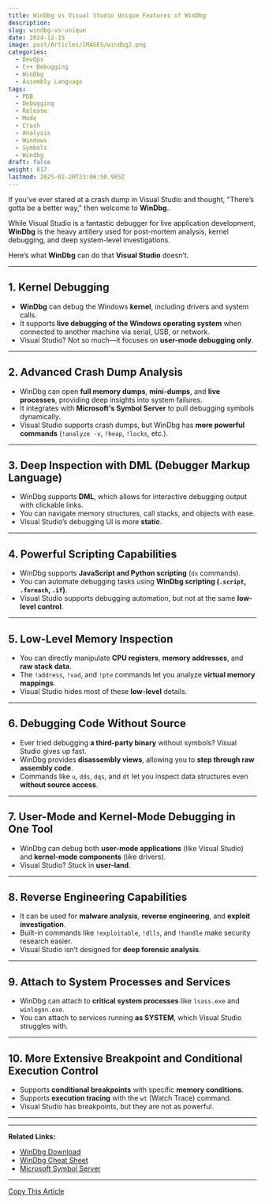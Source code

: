 ```yaml
---
title: WinDbg vs Visual Studio Unique Features of WinDbg
description: 
slug: windbg-vs-unique
date: 2024-12-15
image: post/Articles/IMAGES/windbg2.png
categories:
  - DevOps
  - C++ Debugging
  - WinDbg
  - Assembly Language
tags:
  - PDB
  - Debugging
  - Release
  - Mode
  - Crash
  - Analysis
  - Windows
  - Symbols
  - Windbg
draft: false
weight: 817
lastmod: 2025-02-20T23:06:50.985Z
---
```

<!-- 
---
title: "WinDbg vs. Visual Studio: Unique Features of WinDbg"
date: 2025-02-19
tags: ["WinDbg", "Visual Studio", "Debugging", "Reverse Engineering", "Crash Dump Analysis"]
---

# WinDbg vs. Visual Studio: Unique Features of WinDbg
-->

If you've ever stared at a crash dump in Visual Studio and thought, "There’s gotta be a better way," then welcome to **WinDbg**..

While Visual Studio is a fantastic debugger for live application development, **WinDbg** is the heavy artillery used for post-mortem analysis, kernel debugging, and deep system-level investigations.

Here’s what **WinDbg** can do that **Visual Studio** doesn’t.

***

## 1. **Kernel Debugging**

* **WinDbg** can debug the Windows **kernel**, including drivers and system calls.
* It supports **live debugging of the Windows operating system** when connected to another machine via serial, USB, or network.
* Visual Studio? Not so much—it focuses on **user-mode debugging only**.

***

## 2. **Advanced Crash Dump Analysis**

* WinDbg can open **full memory dumps**, **mini-dumps**, and **live processes**, providing deep insights into system failures.
* It integrates with **Microsoft's Symbol Server** to pull debugging symbols dynamically.
* Visual Studio supports crash dumps, but WinDbg has **more powerful commands** (`!analyze -v`, `!heap`, `!locks`, etc.).

***

## 3. **Deep Inspection with DML (Debugger Markup Language)**

* WinDbg supports **DML**, which allows for interactive debugging output with clickable links.
* You can navigate memory structures, call stacks, and objects with ease.
* Visual Studio’s debugging UI is more **static**.

***

## 4. **Powerful Scripting Capabilities**

* WinDbg supports **JavaScript and Python scripting** (`dx` commands).
* You can automate debugging tasks using **WinDbg scripting (`.script`, `.foreach`, `.if`)**.
* Visual Studio supports debugging automation, but not at the same **low-level control**.

***

## 5. **Low-Level Memory Inspection**

* You can directly manipulate **CPU registers**, **memory addresses**, and **raw stack data**.
* The `!address`, `!vad`, and `!pte` commands let you analyze **virtual memory mappings**.
* Visual Studio hides most of these **low-level** details.

***

## 6. **Debugging Code Without Source**

* Ever tried debugging **a third-party binary** without symbols? Visual Studio gives up fast.
* WinDbg provides **disassembly views**, allowing you to **step through raw assembly code**.
* Commands like `u`, `dds`, `dqs`, and `dt` let you inspect data structures even **without source access**.

***

## 7. **User-Mode and Kernel-Mode Debugging in One Tool**

* WinDbg can debug both **user-mode applications** (like Visual Studio) and **kernel-mode components** (like drivers).
* Visual Studio? Stuck in **user-land**.

***

## 8. **Reverse Engineering Capabilities**

* It can be used for **malware analysis**, **reverse engineering**, and **exploit investigation**.
* Built-in commands like `!exploitable`, `!dlls`, and `!handle` make security research easier.
* Visual Studio isn’t designed for **deep forensic analysis**.

***

## 9. **Attach to System Processes and Services**

* WinDbg can attach to **critical system processes** like `lsass.exe` and `winlogon.exe`.
* You can attach to services running **as SYSTEM**, which Visual Studio struggles with.

***

## 10. **More Extensive Breakpoint and Conditional Execution Control**

* Supports **conditional breakpoints** with specific **memory conditions**.
* Supports **execution tracing** with the `wt` (Watch Trace) command.
* Visual Studio has breakpoints, but they are not as powerful.

***

<!-- 
# Conclusion

Visual Studio is fantastic for **day-to-day application debugging**, but when you need **serious post-mortem crash analysis, kernel debugging, and deep system inspection**, **WinDbg is the tool for the job**.

If you're dealing with **crash dumps, system failures, low-level debugging, or malware analysis**, **WinDbg** is **essential**. Time to grab a coffee, fire up `windbg.exe`, and start debugging like a pro!
-->

***

**Related Links:**

* [WinDbg Download](https://docs.microsoft.com/en-us/windows-hardware/drivers/debugger/)
* [WinDbg Cheat Sheet](https://www.windbg.org/)
* [Microsoft Symbol Server](https://docs.microsoft.com/en-us/windows-hardware/drivers/debugger/symbol-path)

***

[Copy This Article](#)
